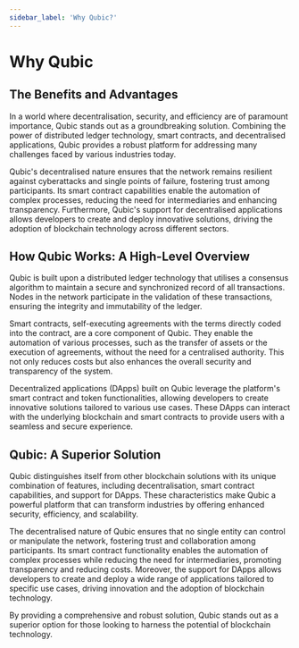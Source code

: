 ```yaml
---
sidebar_label: 'Why Qubic?'
---
```


# Why Qubic

## The Benefits and Advantages

In a world where decentralisation, security, and efficiency are of paramount importance, Qubic stands out as a groundbreaking solution. Combining the power of distributed ledger technology, smart contracts, and decentralised applications, Qubic provides a robust platform for addressing many challenges faced by various industries today.

Qubic's decentralised nature ensures that the network remains resilient against cyberattacks and single points of failure, fostering trust among participants. Its smart contract capabilities enable the automation of complex processes, reducing the need for intermediaries and enhancing transparency. Furthermore, Qubic's support for decentralised applications allows developers to create and deploy innovative solutions, driving the adoption of blockchain technology across different sectors.

## How Qubic Works: A High-Level Overview

Qubic is built upon a distributed ledger technology that utilises a consensus algorithm to maintain a secure and synchronized record of all transactions. Nodes in the network participate in the validation of these transactions, ensuring the integrity and immutability of the ledger.

Smart contracts, self-executing agreements with the terms directly coded into the contract, are a core component of Qubic. They enable the automation of various processes, such as the transfer of assets or the execution of agreements, without the need for a centralised authority. This not only reduces costs but also enhances the overall security and transparency of the system.

Decentralized applications (DApps) built on Qubic leverage the platform's smart contract and token functionalities, allowing developers to create innovative solutions tailored to various use cases. These DApps can interact with the underlying blockchain and smart contracts to provide users with a seamless and secure experience.

## Qubic: A Superior Solution

Qubic distinguishes itself from other blockchain solutions with its unique combination of features, including decentralisation, smart contract capabilities, and support for DApps. These characteristics make Qubic a powerful platform that can transform industries by offering enhanced security, efficiency, and scalability.

The decentralised nature of Qubic ensures that no single entity can control or manipulate the network, fostering trust and collaboration among participants. Its smart contract functionality enables the automation of complex processes while reducing the need for intermediaries, promoting transparency and reducing costs. Moreover, the support for DApps allows developers to create and deploy a wide range of applications tailored to specific use cases, driving innovation and the adoption of blockchain technology.

By providing a comprehensive and robust solution, Qubic stands out as a superior option for those looking to harness the potential of blockchain technology.

